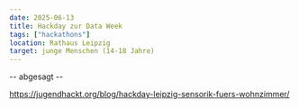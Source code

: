 ```yaml
---
date: 2025-06-13
title: Hackday zur Data Week
tags: ["hackathons"]
location: Rathaus Leipzig
target: junge Menschen (14-18 Jahre)
---
```


-- abgesagt --

https://jugendhackt.org/blog/hackday-leipzig-sensorik-fuers-wohnzimmer/
